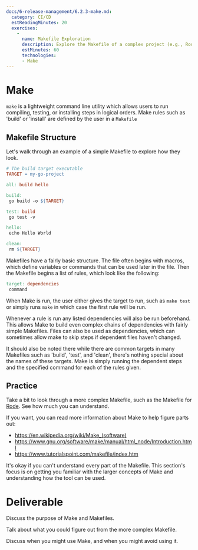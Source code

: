 ```yaml
---
docs/6-release-management/6.2.3-make.md:
  category: CI/CD
  estReadingMinutes: 20
  exercises:
    -
      name: Makefile Exploration
      description: Explore the Makefile of a complex project (e.g., Rode) to understand its structure and functioning. No code writing is required for this exercise, but you should spend time studying and understanding the Makefile.
      estMinutes: 60
      technologies:
      - Make
---
```


# Make

`make` is a lightweight command line utility which allows users to run compiling,
testing, or installing steps in logical orders. Make  rules such as 'build'
or 'install' are defined by the user in a `Makefile`

## Makefile Structure

Let's walk through an example of a simple Makefile to explore how they look.

```makefile
# The build target executable
TARGET = my-go-project

all: build hello

build:
 go build -o ${TARGET}

test: build
 go test -v

hello:
 echo Hello World

clean:
 rm ${TARGET}
```

Makefiles have a fairly basic structure. The file often begins with macros, which
define variables or commands that can be used later in the file. Then the Makefile
begins a list of rules, which look like the following:

```makefile
target: dependencies
 command
```

When Make is run, the user either gives the target to run, such as `make test`
or simply runs `make` in which case the first rule will be run.

Whenever a rule is run any listed dependencies will also be run beforehand. This
allows Make to build even complex chains of dependencies with fairly simple
Makefiles. Files can also be used as dependencies, which can sometimes allow
make to skip steps if dependent files haven't changed.

It should also be noted there while there are common targets in many Makefiles
such as 'build', 'test', and 'clean', there's nothing special about the names
of these targets. Make is simply running the dependent steps and the specified
command for each of the rules given.

## Practice

Take a bit to look through a more complex Makefile, such as the Makefile for
[Rode](https://github.com/devcloudninjas/rode/blob/master/Makefile). See how much you
can understand.

If you want, you can read more information about Make to help figure parts out:

- <https://en.wikipedia.org/wiki/Make_(software)>
- <https://www.gnu.org/software/make/manual/html_node/Introduction.html>
- <https://www.tutorialspoint.com/makefile/index.htm>

It's okay if you can't understand every part of the Makefile. This section's focus
is on getting you familiar with the larger concepts of Make and understanding
how the tool can be used.

# Deliverable

Discuss the purpose of Make and Makefiles.

Talk about what you could figure out from the more complex Makefile.

Discuss when you might use Make, and when you might avoid using it.
